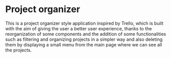 # Project organizer

This is a project organizer style application inspired by Trello, which is built with the aim of giving the user a better user experience, thanks to the reorganization of some components and the addition of some functionalities such as filtering and organizing projects in a simpler way and also deleting them by displaying a small menu from the main page where we can see all the projects.

